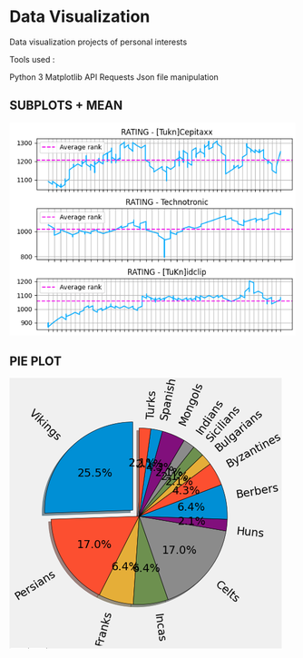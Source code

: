 # Data Visualization

Data visualization projects of personal interests

Tools used :

Python 3
Matplotlib
API Requests
Json file manipulation

## SUBPLOTS + MEAN

![](Images/SUBPLOTS+MEAN.png)


## PIE PLOT

![](Images/PIE%20PLOT.png)
